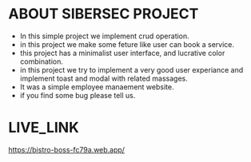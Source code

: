 
# ABOUT SIBERSEC PROJECT
- In this simple project we implement crud operation.
- in this project we make some feture like user can book a service.
- this project has a minimalist user interface, and lucrative color combination. 
- in this project we try to implement a very good user experiance and implement     toast and modal with related massages.
- It was a simple employee manaement website. 
- if you find some bug please tell us.


# LIVE_LINK

https://bistro-boss-fc79a.web.app/
